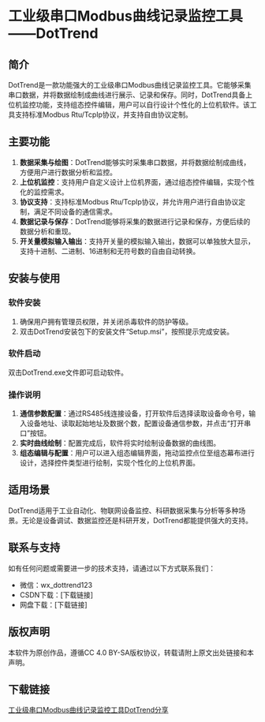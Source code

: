 # 工业级串口Modbus曲线记录监控工具——DotTrend

## 简介
DotTrend是一款功能强大的工业级串口Modbus曲线记录监控工具。它能够采集串口数据，并将数据绘制成曲线进行展示、记录和保存。同时，DotTrend具备上位机监控功能，支持组态控件编辑，用户可以自行设计个性化的上位机软件。该工具支持标准Modbus Rtu/TcpIp协议，并支持自由协议定制。

## 主要功能
1. **数据采集与绘图**：DotTrend能够实时采集串口数据，并将数据绘制成曲线，方便用户进行数据分析和监控。
2. **上位机监控**：支持用户自定义设计上位机界面，通过组态控件编辑，实现个性化的监控需求。
3. **协议支持**：支持标准Modbus Rtu/TcpIp协议，并允许用户进行自由协议定制，满足不同设备的通信需求。
4. **数据记录与保存**：DotTrend能够将采集的数据进行记录和保存，方便后续的数据分析和重现。
5. **开关量模拟输入输出**：支持开关量的模拟输入输出，数据可以单独放大显示，支持十进制、二进制、16进制和无符号数的自由自动转换。

## 安装与使用
### 软件安装
1. 确保用户拥有管理员权限，并关闭杀毒软件的防护等级。
2. 双击DotTrend安装包下的安装文件“Setup.msi”，按照提示完成安装。

### 软件启动
双击DotTrend.exe文件即可启动软件。

### 操作说明
1. **通信参数配置**：通过RS485线连接设备，打开软件后选择读取设备命令号，输入设备地址、读取起始地址及数据个数，配置设备通信参数，并点击“打开串口”按钮。
2. **实时曲线绘制**：配置完成后，软件将实时绘制设备数据的曲线图。
3. **组态编辑与配置**：用户可以进入组态编辑界面，拖动监控点位至组态幕布进行设计，选择控件类型进行绘制，实现个性化的上位机界面。

## 适用场景
DotTrend适用于工业自动化、物联网设备监控、科研数据采集与分析等多种场景。无论是设备调试、数据监控还是科研开发，DotTrend都能提供强大的支持。

## 联系与支持
如有任何问题或需要进一步的技术支持，请通过以下方式联系我们：
- 微信：wx_dottrend123
- CSDN下载：[下载链接]
- 网盘下载：[下载链接]

## 版权声明
本软件为原创作品，遵循CC 4.0 BY-SA版权协议，转载请附上原文出处链接和本声明。

## 下载链接

[工业级串口Modbus曲线记录监控工具DotTrend分享](https://pan.quark.cn/s/0d44fe5a7ccc)